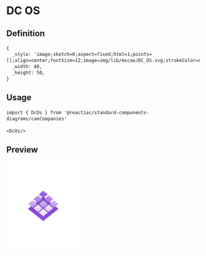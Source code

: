 # DC OS

## Definition

```
{
  _style: 'image;sketch=0;aspect=fixed;html=1;points=[];align=center;fontSize=12;image=img/lib/mscae/DC_OS.svg;strokeColor=none;',
  _width: 40,
  _height: 50,
}
```

## Usage

```
import { DcOs } from '@reactiac/standard-components-diagrams/caeCompanies'

<DcOs/>
```

## Preview

<img src="./dc-os.png" width="200"/>

